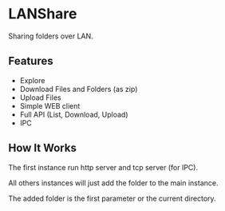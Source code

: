 # LANShare
Sharing folders over LAN.

## Features
- Explore
- Download Files and Folders (as zip)
- Upload Files
- Simple WEB client
- Full API (List, Download, Upload)
- IPC

## How It Works
The first instance run http server and tcp server (for IPC).

All others instances will just add the folder to the main instance.

The added folder is the first parameter or the current directory.
